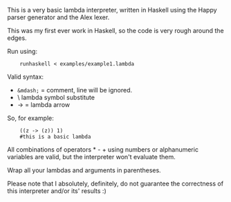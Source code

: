 This is a very basic lambda interpreter, written in Haskell using the Happy parser generator and the Alex lexer.

This was my first ever work in Haskell, so the code is very rough around the edges.

Run using:

        runhaskell < examples/example1.lambda

Valid syntax:

  - `&mdash;` = comment, line will be ignored.
  - \  lambda symbol substitute
  - -> = lambda arrow
        
So, for example:
        
        ((z -> (z)) 1)
        #this is a basic lambda

All combinations of operators * - + using numbers or alphanumeric variables are valid, but the interpreter won't evaluate them.

Wrap all your lambdas and arguments in parentheses.

Please note that I absolutely, definitely, do not guarantee the correctness of this interpreter and/or its' results :)


